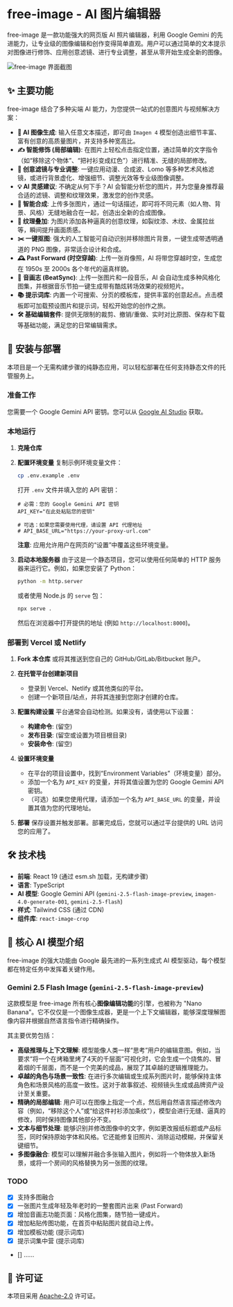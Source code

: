 # free-image - AI 图片编辑器

free-image 是一款功能强大的网页版 AI 照片编辑器，利用 Google Gemini 的先进能力，让专业级的图像编辑和创作变得简单直观。用户可以通过简单的文本提示对图像进行修饰、应用创意滤镜、进行专业调整，甚至从零开始生成全新的图像。

![free-image 界面截图](public/images/show.jpg)

## ✨ 主要功能

free-image 结合了多种尖端 AI 能力，为您提供一站式的创意图片与视频解决方案：

-   **🚀 AI 图像生成**: 输入任意文本描述，即可由 `Imagen 4` 模型创造出细节丰富、富有创意的高质量图片，并支持多种宽高比。
-   **✍️ 智能修饰 (局部编辑)**: 在图片上轻松点击指定位置，通过简单的文字指令（如“移除这个物体”、“把衬衫变成红色”）进行精准、无缝的局部修改。
-   **🎨 创意滤镜与专业调整**: 一键应用动漫、合成波、Lomo 等多种艺术风格滤镜，或进行背景虚化、增强细节、调整光效等专业级图像调整。
-   **💡 AI 灵感建议**: 不确定从何下手？AI 会智能分析您的图片，并为您量身推荐最合适的滤镜、调整和纹理效果，激发您的创作灵感。
-   **🧩 智能合成**: 上传多张图片，通过一句话描述，即可将不同元素（如人物、背景、风格）无缝地融合在一起，创造出全新的合成图像。
-   **🧱 纹理叠加**: 为图片添加各种逼真的创意纹理，如裂纹漆、木纹、金属拉丝等，瞬间提升画面质感。
-   **✂️ 一键抠图**: 强大的人工智能可自动识别并移除图片背景，一键生成带透明通道的 PNG 图像，非常适合设计和合成。
-   **🕰️ Past Forward (时空穿越)**: 上传一张肖像照，AI 将带您穿越时空，生成您在 1950s 至 2000s 各个年代的逼真样貌。
-   **🎵 音画志 (BeatSync)**: 上传一张图片和一段音乐，AI 会自动生成多种风格化图集，并根据音乐节拍一键生成带有酷炫转场效果的视频短片。
-   **📚 提示词库**: 内置一个可搜索、分页的模板库，提供丰富的创意起点。点击模板即可加载预设图片和提示词，轻松开始您的创作之旅。
-   **🛠️ 基础编辑套件**: 提供无限制的裁剪、撤销/重做、实时对比原图、保存和下载等基础功能，满足您的日常编辑需求。

## 🚀 安装与部署

本项目是一个无需构建步骤的纯静态应用，可以轻松部署在任何支持静态文件的托管服务上。

### 准备工作

您需要一个 Google Gemini API 密钥。您可以从 [Google AI Studio](https://makersuite.google.com/app/apikey) 获取。

### 本地运行

1.  **克隆仓库**

2.  **配置环境变量**
    复制示例环境变量文件：
    ```bash
    cp .env.example .env
    ```
    打开 `.env` 文件并填入您的 API 密钥：
    ```env
    # 必需：您的 Google Gemini API 密钥
    API_KEY="在此处粘贴您的密钥"

    # 可选：如果您需要使用代理，请设置 API 代理地址
    # API_BASE_URL="https://your-proxy-url.com"
    ```
    **注意**: 应用允许用户在网页的“设置”中覆盖这些环境变量。

3.  **启动本地服务器**
    由于这是一个静态项目，您可以使用任何简单的 HTTP 服务器来运行它。例如，如果您安装了 Python：
    ```bash
    python -m http.server
    ```
    或者使用 Node.js 的 `serve` 包：
    ```bash
    npx serve .
    ```
    然后在浏览器中打开提供的地址 (例如 `http://localhost:8000`)。

### 部署到 Vercel 或 Netlify

1.  **Fork 本仓库** 或将其推送到您自己的 GitHub/GitLab/Bitbucket 账户。

2.  **在托管平台创建新项目**
    -   登录到 Vercel、Netlify 或其他类似的平台。
    -   创建一个新项目/站点，并将其连接到您刚才创建的仓库。

3.  **配置构建设置**
    平台通常会自动检测。如果没有，请使用以下设置：
    -   **构建命令**: (留空)
    -   **发布目录**: (留空或设置为项目根目录)
    -   **安装命令**: (留空)

4.  **设置环境变量**
    -   在平台的项目设置中，找到“Environment Variables”（环境变量）部分。
    -   添加一个名为 `API_KEY` 的变量，并将其值设置为您的 Google Gemini API 密钥。
    -   （可选）如果您使用代理，请添加一个名为 `API_BASE_URL` 的变量，并设置其值为您的代理地址。

5.  **部署**
    保存设置并触发部署。部署完成后，您就可以通过平台提供的 URL 访问您的应用了。

## 🛠️ 技术栈

- **前端**: React 19 (通过 esm.sh 加载，无构建步骤)
- **语言**: TypeScript
- **AI 模型**: Google Gemini API (`gemini-2.5-flash-image-preview`, `imagen-4.0-generate-001`, `gemini-2.5-flash`)
- **样式**: Tailwind CSS (通过 CDN)
- **组件库**: `react-image-crop`

## 🎨 核心 AI 模型介绍

free-image 的强大功能由 Google 最先进的一系列生成式 AI 模型驱动，每个模型都在特定任务中发挥着关键作用。

### Gemini 2.5 Flash Image (`gemini-2.5-flash-image-preview`)

这款模型是 free-image 所有核心**图像编辑功能**的引擎，也被称为 "Nano Banana"。它不仅仅是一个图像生成器，更是一个上下文编辑器，能够深度理解图像内容并根据自然语言指令进行精确操作。

其主要优势包括：

-   **高级推理与上下文理解**: 模型能像人类一样“思考”用户的编辑意图。例如，当要求“将一个在烤箱里烤了4天的千层面”可视化时，它会生成一个烧焦的、冒着烟的千层面，而不是一个完美的成品，展现了其卓越的逻辑推理能力。
-   **卓越的角色与场景一致性**: 在进行多次编辑或生成系列图片时，能够保持主体角色和场景风格的高度一致性。这对于故事叙述、视频镜头生成或品牌资产设计至关重要。
-   **精确的局部编辑**: 用户可以在图像上指定一个点，然后用自然语言描述修改内容（例如，“移除这个人”或“给这件衬衫添加条纹”），模型会进行无缝、逼真的修改，同时保持图像其他部分不变。
-   **文本与细节处理**: 能够识别并修改图像中的文字，例如更改报纸标题或产品标签，同时保持原始字体和风格。它还能修复旧照片、消除运动模糊，并保留关键细节。
-   **多图像融合**: 模型可以理解并融合多张输入图片，例如将一个物体放入新场景，或将一个房间的风格替换为另一张图的纹理。

### TODO
- [x] 支持多图融合
- [x] 一张图片生成年轻及年老时的一整套图片出来 (Past Forward)
- [x] 增加音画志功能页面：风格化图集，随节拍一键成片。
- [x] 增加粘贴传图功能，在首页中粘贴图片就自动上传。
- [x] 增加模板功能 (提示词库)
- [x] 提示词集中营 (提示词库)
- [] ……

## 📄 许可证

本项目采用 [Apache-2.0](./LICENSE) 许可证。